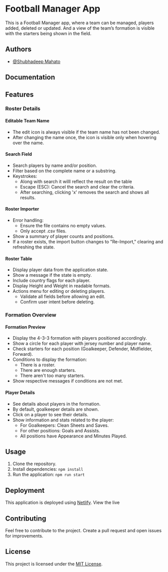 # Football Manager App

This is a Football Manager app, where a team can be managed, players added, deleted or updated. And a view of the team’s formation is visible with the starters being shown in the field.
## Authors

- [@Shubhadeep Mahato](https://www.linkedin.com/in/shubhadeep-mahato-24136621b/)


## Documentation

## Features

### Roster Details
#### Editable Team Name
- The edit icon is always visible if the team name has not been changed.
- After changing the name once, the icon is visible only when hovering over the name.

#### Search Field
- Search players by name and/or position.
- Filter based on the complete name or a substring.
- Keystrokes:
  - Along with search it willl reflect the result on the table
  - Escape (ESC): Cancel the search and clear the criteria.
  - After searching, clicking 'x' removes the search and shows all results.

#### Roster Importer
- Error handling:
  - Ensure the file contains no empty values.
  - Only accept .csv files.
- Show a summary of player counts and positions.
- If a roster exists, the import button changes to "Re-Import," clearing and refreshing the state.

#### Roster Table
- Display player data from the application state.
- Show a message if the state is empty.
- Include country flags for each player.
- Display Height and Weight in readable formats.
- Actions menu for editing or deleting players.
  - Validate all fields before allowing an edit.
  - Confirm user intent before deleting.

### Formation Overview
#### Formation Preview
- Display the 4-3-3 formation with players positioned accordingly.
- Show a circle for each player with jersey number and player name.
- Check starters for each position (Goalkeeper, Defender, Midfielder, Forward).
- Conditions to display the formation:
  - There is a roster.
  - There are enough starters.
  - There aren't too many starters.
- Show respective messages if conditions are not met.

#### Player Details
- See details about players in the formation.
- By default, goalkeeper details are shown.
- Click on a player to see their details.
- Show information and stats related to the player:
  - For Goalkeepers: Clean Sheets and Saves.
  - For other positions: Goals and Assists.
  - All positions have Appearance and Minutes Played.

## Usage
1. Clone the repository.
2. Install dependencies: `npm install`
3. Run the application: `npm run start` 
## Deployment
This application is deployed using [Netlify](https://footballmanagement.netlify.app/). View the live 

## Contributing
Feel free to contribute to the project. Create a pull request and open issues for improvements.

## License
This project is licensed under the [MIT License](LICENSE).

